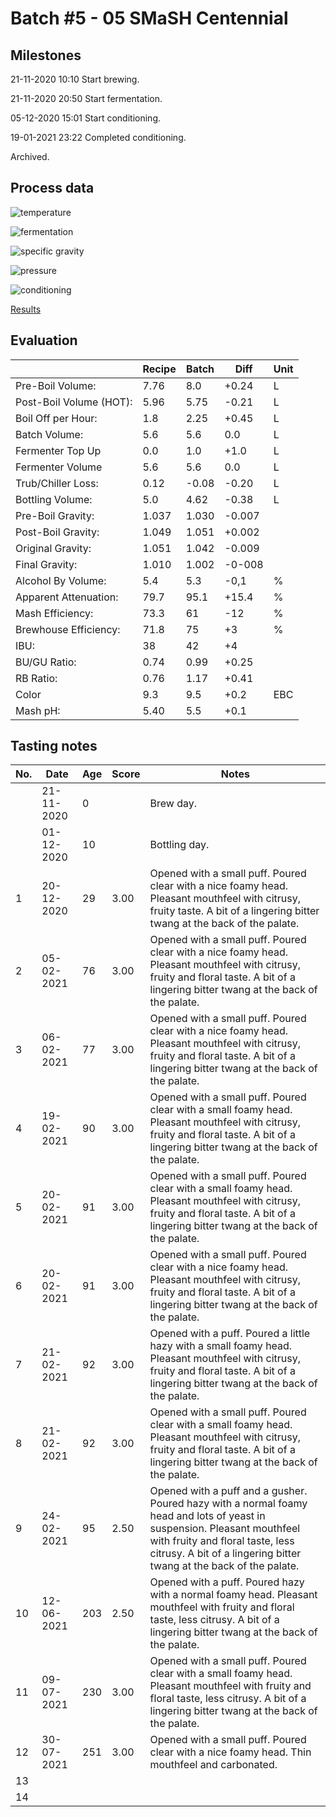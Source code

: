 # Batch #5 - 05 SMaSH Centennial

## Milestones

21-11-2020 10:10 Start brewing.

21-11-2020 20:50 Start fermentation.

05-12-2020 15:01 Start conditioning.

19-01-2021 23:22 Completed conditioning.

Archived.

## Process data

![temperature](temperature.png)

![fermentation](fermentation.png)

![specific gravity](gravity.png)

![pressure](pressure.png)

![conditioning](conditioning.png)

[Results](./Batch_5_05_SMaSH_Centennial_results.pdf)

## Evaluation

|                         | Recipe | Batch | Diff   | Unit |
|-------------------------|--------|-------|--------|------|
| Pre-Boil Volume:        | 7.76   | 8.0   | +0.24  | L    |
| Post-Boil Volume (HOT): | 5.96   | 5.75  | -0.21  | L    |
| Boil Off per Hour:      | 1.8    | 2.25  | +0.45  | L    |
| Batch Volume:           | 5.6    | 5.6   | 0.0    | L    |
| Fermenter Top Up        | 0.0    | 1.0   | +1.0   | L    |
| Fermenter Volume        | 5.6    | 5.6   | 0.0    | L    |
| Trub/Chiller Loss:      | 0.12   | -0.08 | -0.20  | L    |
| Bottling Volume:        | 5.0    | 4.62  | -0.38  | L    |
| Pre-Boil Gravity:       | 1.037  | 1.030 | -0.007 |      |
| Post-Boil Gravity:      | 1.049  | 1.051 | +0.002 |      |
| Original Gravity:       | 1.051  | 1.042 | -0.009 |      |
| Final Gravity:          | 1.010  | 1.002 | -0-008 |      |
| Alcohol By Volume:      | 5.4    | 5.3   | -0,1   | %    |
| Apparent Attenuation:   | 79.7   | 95.1  | +15.4  | %    |
| Mash Efficiency:        | 73.3   | 61    | -12    | %    |
| Brewhouse Efficiency:   | 71.8   | 75    | +3     | %    |
| IBU:                    | 38     | 42    | +4     |      |
| BU/GU Ratio:            | 0.74   | 0.99  | +0.25  |      |
| RB Ratio:               | 0.76   | 1.17  | +0.41  |      |
| Color                   | 9.3    | 9.5   | +0.2   | EBC  |
| Mash pH:                | 5.40   | 5.5   | +0.1   |      |

## Tasting notes

| No. | Date       | Age | Score | Notes |
|-----|------------|-----|-------|-------|
|     | 21-11-2020 |   0 |       | Brew day. |
|     | 01-12-2020 |  10 |       | Bottling day. |
|   1 | 20-12-2020 |  29 |  3.00 | Opened with a small puff. Poured clear with a nice foamy head. Pleasant mouthfeel with citrusy, fruity taste. A bit of a lingering bitter twang at the back of the palate. |
|   2 | 05-02-2021 |  76 |  3.00 | Opened with a small puff. Poured clear with a nice foamy head. Pleasant mouthfeel with citrusy, fruity and floral taste. A bit of a lingering bitter twang at the back of the palate. |
|   3 | 06-02-2021 |  77 |  3.00 | Opened with a small puff. Poured clear with a nice foamy head. Pleasant mouthfeel with citrusy, fruity and floral taste. A bit of a lingering bitter twang at the back of the palate. |
|   4 | 19-02-2021 |  90 |  3.00 | Opened with a small puff. Poured clear with a small foamy head. Pleasant mouthfeel with citrusy, fruity and floral taste. A bit of a lingering bitter twang at the back of the palate. |
|   5 | 20-02-2021 |  91 |  3.00 | Opened with a small puff. Poured clear with a small foamy head. Pleasant mouthfeel with citrusy, fruity and floral taste. A bit of a lingering bitter twang at the back of the palate. |
|   6 | 20-02-2021 |  91 |  3.00 | Opened with a small puff. Poured clear with a nice foamy head. Pleasant mouthfeel with citrusy, fruity and floral taste. A bit of a lingering bitter twang at the back of the palate. |
|   7 | 21-02-2021 |  92 |  3.00 | Opened with a puff. Poured a little hazy with a small foamy head. Pleasant mouthfeel with citrusy, fruity and floral taste. A bit of a lingering bitter twang at the back of the palate. |
|   8 | 21-02-2021 |  92 |  3.00 | Opened with a small puff. Poured clear with a small foamy head. Pleasant mouthfeel with citrusy, fruity and floral taste. A bit of a lingering bitter twang at the back of the palate. |
|   9 | 24-02-2021 |  95 |  2.50 | Opened with a puff and a gusher. Poured hazy with a normal foamy head and lots of yeast in suspension. Pleasant mouthfeel with fruity and floral taste, less citrusy. A bit of a lingering bitter twang at the back of the palate. |
|  10 | 12-06-2021 | 203 |  2.50 | Opened with a puff. Poured hazy with a normal foamy head. Pleasant mouthfeel with fruity and floral taste, less citrusy. A bit of a lingering bitter twang at the back of the palate. |
|  11 | 09-07-2021 | 230 |  3.00 | Opened with a small puff. Poured clear with a small foamy head. Pleasant mouthfeel with fruity and floral taste, less citrusy. A bit of a lingering bitter twang at the back of the palate. |
|  12 | 30-07-2021 | 251 |  3.00 | Opened with a small puff. Poured clear with a nice foamy head. Thin mouthfeel and carbonated.
|  13 |            |     |       | |
|  14 |            |     |       | |

